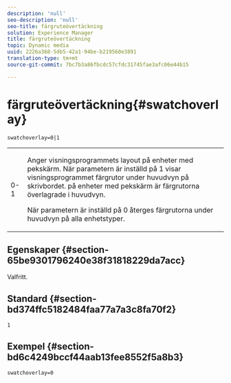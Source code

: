 ```yaml
---
description: 'null'
seo-description: 'null'
seo-title: färgruteövertäckning
solution: Experience Manager
title: färgruteövertäckning
topic: Dynamic media
uuid: 2226a368-5db5-42a1-94be-b219560e3891
translation-type: tm+mt
source-git-commit: 7bc7b3a86fbcdc57cfdc31745fae3afc06e44b15

---
```



# färgruteövertäckning{#swatchoverlay}

`swatchoverlay=0|1`

<table id="table_9B98C97485DD4DEB8A6ECBCE8DF6B886"> 
 <tbody> 
  <tr> 
   <td colname="col1"> <p> <span class="codeph"> 0-1 </span> </p> </td> 
   <td colname="col2"> <p>Anger visningsprogrammets layout på enheter med pekskärm. När parametern är inställd på <span class="codeph"> 1 </span>visar visningsprogrammet färgrutor under huvudvyn på skrivbordet. på enheter med pekskärm är färgrutorna överlagrade i huvudvyn. </p> <p>När parametern är inställd på <span class="codeph"> 0 </span>återges färgrutorna under huvudvyn på alla enhetstyper. </p> </td> 
  </tr> 
 </tbody> 
</table>

## Egenskaper {#section-65be9301796240e38f31818229da7acc}

Valfritt.

## Standard {#section-bd374ffc5182484faa77a7a3c8fa70f2}

`1`

## Exempel {#section-bd6c4249bccf44aab13fee8552f5a8b3}

`swatchoverlay=0`

